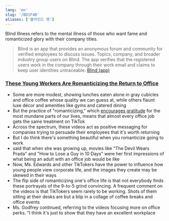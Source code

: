 ```yaml
---
lang: 'en'
slug: '/BD1F4B'
aliases: ['블라인드 병']
---
```


Blind Illness refers to the mental illness of those who want fame and romanticized glory with their company titles.

> Blind is an app that provides an anonymous forum and community for verified employees to discuss issues. Topics, company, and broader industry group users on Blind. The app verifies that the registered users work in the company through their work email and claims to keep user identities untraceable. [Blind (app)](<https://en.wikipedia.org/wiki/Blind_(app)>)

### [These Young Workers Are **Romanticizing** the Return to Office](https://www.nytimes.com/2022/11/27/business/tiktok-office-influencers.html)

- Some are more modest, showing lunches eaten alone in gray cubicles and office coffee whose quality we can guess at, while others flaunt luxe décor and amenities like gyms and catered dining
- But the practice of "romanticizing," which [encourages gratitude](https://www.nytimes.com/2022/05/11/well/mind/romanticize-your-life-tiktok.html) for the most mundane parts of our lives, means that almost every office job gets the same treatment on TikTok
- Across the spectrum, these videos act as positive messaging for companies trying to persuade their employees that it's worth returning
- But I do think there's something beautiful when you romanticize going to work
- said that when she was growing up, movies like "The Devil Wears Prada" and "How to Lose a Guy in 10 Days" were her first impressions of what being an adult with an office job would be like
- Now, Ms. Edwards and other TikTokers have the power to influence how young people view corporate life, and the images they create may be skewed in their ways
- The flip side of romanticizing one's office life is that not everybody finds these portrayals of the 9-to-5 grind convincing. A frequent comment on the videos is that TikTokers seem rarely to be working. Shots of them sitting at their desks are but a blip in a collage of coffee breaks and office events
- Ms. Godfrey continued, referring to the videos focusing more on office perks. "I think it's just to show that they have an excellent workplace

<head>
  <html lang="en-US"/>
</head>

